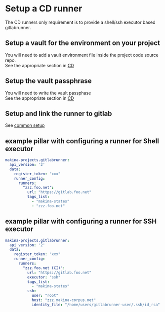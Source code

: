 # Setup a CD runner
The CD runners only requirement is to provide a shell/ssh executor based gitlabrunner.


## Setup a vault for the environment on your project
You will need to add a vault environment file inside the project code source repo.<br/>
See the appropriate section in [CD](./cd.md)

## Setup the vault passphrase
You will need to write the vault passphase<br/>
See the appropriate section in [CD](./cd.md)

## Setup and link the runner to gitlab
See [common setup](./install_runner.md)

## example pillar with configuring a runner for Shell executor
```yaml
makina-projects.gitlabrunner:
  api_version: '2'
  data:
    register_token: "xxx"
    runner_config:
      runners:
        "zzz.foo.net":
          url: "https://gitlab.foo.net"
          tags_list:
            - "makina-states"
            - "zzz.foo.net"
```

## example pillar with configuring a runner for SSH executor
```yaml
makina-projects.gitlabrunner:
  api_version: '2'
  data:
    register_token: "xxx"
    runner_config:
      runners:
        "zzz.foo.net (CI)":
          url: "https://gitlab.foo.net"
          executor: "ssh"
          tags_list:
            - "makina-states"
          ssh:
            user: "root"
            host: "zzz.makina-corpus.net"
            identity_file: "/home/users/gitlabrunner-user/.ssh/id_rsa"
```

